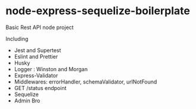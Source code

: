 # node-express-sequelize-boilerplate

Basic Rest API node project

Including

- Jest and Supertest
- Eslint and Prettier
- Husky
- Logger : Winston and Morgan
- Express-Validator
- Middlewares: errorHandler, schemaValidator, urlNotFound
- GET /status endpoint
- Sequelize
- Admin Bro
